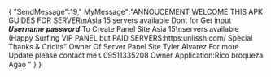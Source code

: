 {
"SendMessage":19,"
MyMessage":"ANNOUCEMENT WELCOME THIS APK GUIDES FOR SERVER\nAsia 15 servers available
Dont for Get input 𝑼𝒔𝒆𝒓𝒏𝒂𝒎𝒆 𝒑𝒂𝒔𝒔𝒘𝒐𝒓𝒅:To Create Panel Site Asia 15\nservers available (Happy Surfing VIP PANEL but PAID SERVERS:https:unlissh.com/ Special Thanks & Cridits" Owner Of Server Panel Site Tyler Alvarez For more Update please contact me 📞 09511335208 Owner Application:Rico broqueza Agao
"
} }

